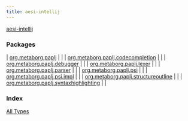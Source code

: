 ```yaml
---
title: aesi-intellij
---
```


[aesi-intellij](.)

### Packages

| [org.metaborg.paplj](org.metaborg.paplj/index.html) |  |
| [org.metaborg.paplj.codecompletion](org.metaborg.paplj.codecompletion/index.html) |  |
| [org.metaborg.paplj.debugger](org.metaborg.paplj.debugger/index.html) |  |
| [org.metaborg.paplj.lexer](org.metaborg.paplj.lexer/index.html) |  |
| [org.metaborg.paplj.parser](org.metaborg.paplj.parser/index.html) |  |
| [org.metaborg.paplj.psi](org.metaborg.paplj.psi/index.html) |  |
| [org.metaborg.paplj.psi.impl](org.metaborg.paplj.psi.impl/index.html) |  |
| [org.metaborg.paplj.structureoutline](org.metaborg.paplj.structureoutline/index.html) |  |
| [org.metaborg.paplj.syntaxhighlighting](org.metaborg.paplj.syntaxhighlighting/index.html) |  |

### Index

[All Types](alltypes/index.html)
